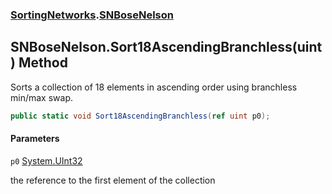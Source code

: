 ### [SortingNetworks](SortingNetworks.md 'SortingNetworks').[SNBoseNelson](SortingNetworks.SNBoseNelson.md 'SortingNetworks.SNBoseNelson')

## SNBoseNelson.Sort18AscendingBranchless(uint) Method

Sorts a collection of 18 elements in ascending order using branchless min/max swap.

```csharp
public static void Sort18AscendingBranchless(ref uint p0);
```
#### Parameters

<a name='SortingNetworks.SNBoseNelson.Sort18AscendingBranchless(uint).p0'></a>

`p0` [System.UInt32](https://docs.microsoft.com/en-us/dotnet/api/System.UInt32 'System.UInt32')

the reference to the first element of the collection